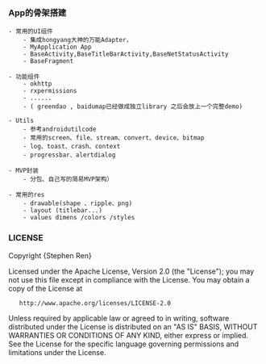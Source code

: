 ### App的骨架搭建

    - 常用的UI组件
        - 集成hongyang大神的万能Adapter，
        - MyApplication App
        - BaseActivity,BaseTitleBarActivity,BaseNetStatusActivity
        - BaseFragment

    - 功能组件
        - okhttp
        - rxpermissions
        - ......
        - ( greendao , baidumap已经做成独立library 之后会放上一个完整demo)

    - Utils
        - 参考androidutilcode
        - 常用的screen、file、stream、convert、device、bitmap
        - log、toast、crash、context
        - progressbar、alertdialog

    - MVP封装
        - 分包、自己写的简易MVP架构）

    - 常用的res
        - drawable(shape 、ripple、png)
        - layout (titlebar...)
        - values dimens /colors /styles



### LICENSE

Copyright {Stephen Ren}

   Licensed under the Apache License, Version 2.0 (the "License");
   you may not use this file except in compliance with the License.
   You may obtain a copy of the License at

       http://www.apache.org/licenses/LICENSE-2.0

   Unless required by applicable law or agreed to in writing, software
   distributed under the License is distributed on an "AS IS" BASIS,
   WITHOUT WARRANTIES OR CONDITIONS OF ANY KIND, either express or implied.
   See the License for the specific language governing permissions and
   limitations under the License.
